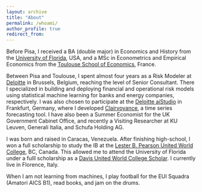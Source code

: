 ```yaml
---
layout: archive
title: "About"
permalink: /whoami/
author_profile: true
redirect_from:
---
```


Before Pisa, I received a BA (double major) in Economics and History from the [University of Florida](https://clas.ufl.edu/), USA, and a MSc in Econometrics and Empirical Economics from the [Toulouse School of Economics](https://www.tse-fr.eu/), France. 

Between Pisa and Toulouse, I spent almost four years as a Risk Modeler at [Deloitte](https://www2.deloitte.com/be/en.html) in Brussels, Belgium, reaching the level of Senior Consultant. There I specialized in building and deploying financial and operational risk models using statistical machine learning for banks and energy companies, respectively. I was also chosen to participate at the [Deloitte aiStudio](https://www2.deloitte.com/de/de/pages/risk/solutions/aistudio.html) in Frankfurt, Germany, where I developed [Clairvoyance](https://www2.deloitte.com/de/de/pages/risk/solutions/ai-based-forecasting-solution-clairvoyance.html), a time series forecasting tool. I have also been a Summer Economist for the UK Government Cabinet Office, and recently a Visiting Researcher at KU Leuven, Generali Italia, and Schufa Holding AG.

I was born and raised in Caracas, Venezuela. After finishing high-school, I won a full scholarship to study the IB at the [Lester B. Pearson United World College](https://www.pearsoncollege.ca/), BC, Canada. This allowed me to attend the University of Florida under a fulll scholarship as a [Davis United World College Scholar](https://www.davisuwcscholars.org/). I currently live in Florence, Italy.

When I am not learning from machines, I play football for the EUI Squadra (Amatori AICS B1), read books, and jam on the drums.
